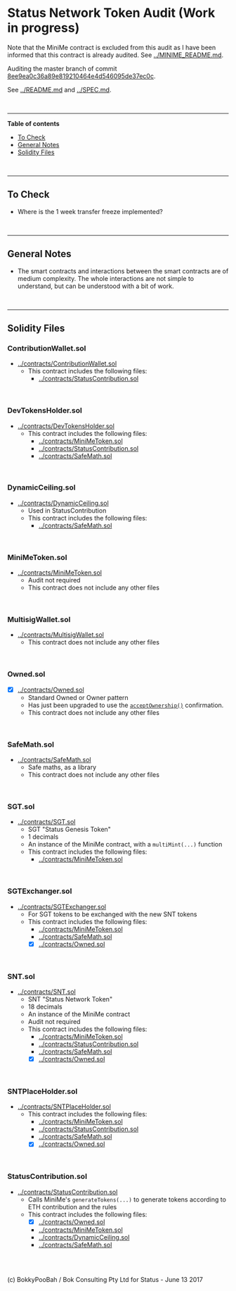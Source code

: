 # Status Network Token Audit (Work in progress)

Note that the MiniMe contract is excluded from this audit as I have been informed that this contract is already audited. See [../MINIME_README.md](../MINIME_README.md).

Auditing the master branch of commit [8ee9ea0c36a89e819210464e4d546095de37ec0c](https://github.com/status-im/status-network-token/commit/8ee9ea0c36a89e819210464e4d546095de37ec0c).

See [../README.md](../README.md) and [../SPEC.md](../SPEC.md).

<br />

<hr />

**Table of contents**

* [To Check](#to-check)
* [General Notes](#general-notes)
* [Solidity Files](#solidity-files)

<br />

<hr />

## To Check

* Where is the 1 week transfer freeze implemented?

<br />

<hr />

## General Notes

* The smart contracts and interactions between the smart contracts are of medium complexity. The whole interactions are not simple to understand, but can be understood with a bit of work.

<br />

<hr />

## Solidity Files

### ContributionWallet.sol
* [../contracts/ContributionWallet.sol](../contracts/ContributionWallet.sol)
  * This contract includes the following files:
    * [../contracts/StatusContribution.sol](../contracts/StatusContribution.sol)

<br />

### DevTokensHolder.sol
* [../contracts/DevTokensHolder.sol](../contracts/DevTokensHolder.sol)
  * This contract includes the following files:
    * [../contracts/MiniMeToken.sol](../contracts/MiniMeToken.sol)
    * [../contracts/StatusContribution.sol](../contracts/StatusContribution.sol)
    * [../contracts/SafeMath.sol](../contracts/SafeMath.sol)

<br />

### DynamicCeiling.sol
* [../contracts/DynamicCeiling.sol](../contracts/DynamicCeiling.sol)
  * Used in StatusContribution
  * This contract includes the following files:
    * [../contracts/SafeMath.sol](../contracts/SafeMath.sol)

<br />

### MiniMeToken.sol
* [../contracts/MiniMeToken.sol](../contracts/MiniMeToken.sol)
  * Audit not required
  * This contract does not include any other files

<br />

### MultisigWallet.sol
* [../contracts/MultisigWallet.sol](../contracts/MultisigWallet.sol)
  * This contract does not include any other files

<br />

### Owned.sol
* [x] [../contracts/Owned.sol](../contracts/Owned.sol)
  * Standard Owned or Owner pattern
  * Has just been upgraded to use the [`acceptOwnership()`](https://github.com/bokkypoobah/SikobaTokenContinuous/blob/master/contracts/SikobaContinuousSale.sol#L38-L42) confirmation.
  * This contract does not include any other files

<br />

### SafeMath.sol
* [../contracts/SafeMath.sol](../contracts/SafeMath.sol)
  * Safe maths, as a library
  * This contract does not include any other files

<br />

### SGT.sol
* [../contracts/SGT.sol](../contracts/SGT.sol)
  * SGT "Status Genesis Token"
  * 1 decimals
  * An instance of the MiniMe contract, with a `multiMint(...)` function
  * This contract includes the following files:
    * [../contracts/MiniMeToken.sol](../contracts/MiniMeToken.sol)

<br />

### SGTExchanger.sol
* [../contracts/SGTExchanger.sol](../contracts/SGTExchanger.sol)
  * For SGT tokens to be exchanged with the new SNT tokens
  * This contract includes the following files:
    * [../contracts/MiniMeToken.sol](../contracts/MiniMeToken.sol)
    * [../contracts/SafeMath.sol](../contracts/SafeMath.sol)
    * [x] [../contracts/Owned.sol](../contracts/Owned.sol)

<br />

### SNT.sol
* [../contracts/SNT.sol](../contracts/SNT.sol)
  * SNT "Status Network Token"
  * 18 decimals
  * An instance of the MiniMe contract
  * Audit not required
  * This contract includes the following files:
    * [../contracts/MiniMeToken.sol](../contracts/MiniMeToken.sol)
    * [../contracts/StatusContribution.sol](../contracts/StatusContribution.sol)
    * [../contracts/SafeMath.sol](../contracts/SafeMath.sol)
    * [x] [../contracts/Owned.sol](../contracts/Owned.sol)

<br />

### SNTPlaceHolder.sol
* [../contracts/SNTPlaceHolder.sol](../contracts/SNTPlaceHolder.sol)
  * This contract includes the following files:
    * [../contracts/MiniMeToken.sol](../contracts/MiniMeToken.sol)
    * [../contracts/StatusContribution.sol](../contracts/StatusContribution.sol)
    * [../contracts/SafeMath.sol](../contracts/SafeMath.sol)
    * [x] [../contracts/Owned.sol](../contracts/Owned.sol)

<br />

### StatusContribution.sol
* [../contracts/StatusContribution.sol](../contracts/StatusContribution.sol)
  * Calls MiniMe's `generateTokens(...)` to generate tokens according to ETH contribution and the rules
  * This contract includes the following files:
    * [x] [../contracts/Owned.sol](../contracts/Owned.sol)
    * [../contracts/MiniMeToken.sol](../contracts/MiniMeToken.sol)
    * [../contracts/DynamicCeiling.sol](../contracts/DynamicCeiling.sol)
    * [../contracts/SafeMath.sol](../contracts/SafeMath.sol)

<br />

<br />

(c) BokkyPooBah / Bok Consulting Pty Ltd for Status - June 13 2017
